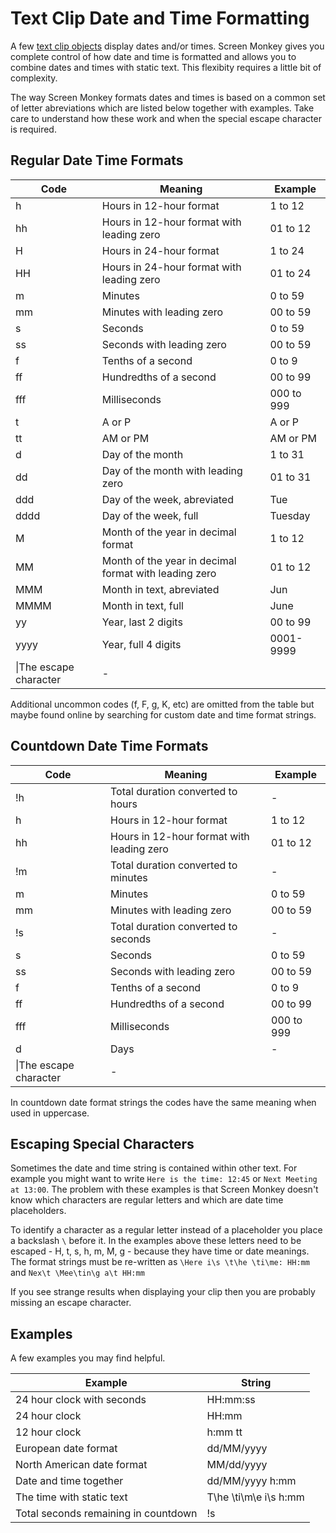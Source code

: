 # Text Clip Date and Time Formatting
A few [text clip objects](TextClipObjects.md) display dates and/or times. Screen Monkey gives you complete control of how date and time is formatted and allows you to combine dates and times with static text. This flexibity requires a little bit of complexity.

The way Screen Monkey formats dates and times is based on a common set of letter abreviations which are listed below together with examples. Take care to understand how these work and when the special escape character is required.

## Regular Date Time Formats
|Code|Meaning|Example|
|--|--|--|
|h|Hours in 12-hour format|1 to 12|
|hh|Hours in 12-hour format with leading zero|01 to 12|
|H|Hours in 24-hour format|1 to 24|
|HH|Hours in 24-hour format with leading zero|01 to 24|
|m|Minutes|0 to 59|
|mm|Minutes with leading zero|00 to 59|
|s|Seconds|0 to 59|
|ss|Seconds with leading zero|00 to 59|
|f|Tenths of a second|0 to 9|
|ff|Hundredths of a second|00 to 99|
|fff|Milliseconds|000 to 999|
|t|A or P|A or P|
|tt|AM or PM|AM or PM|
|d|Day of the month|1 to 31|
|dd|Day of the month with leading zero|01 to 31|
|ddd|Day of the week, abreviated|Tue|
|dddd|Day of the week, full|Tuesday|
|M|Month of the year in decimal format|1 to 12|
|MM|Month of the year in decimal format with leading zero|01 to 12|
|MMM|Month in text, abreviated|Jun|
|MMMM|Month in text, full|June|
|yy|Year, last 2 digits|00 to 99|
|yyyy|Year, full 4 digits|0001-9999|
|\\|The escape character|-|

Additional uncommon codes (f, F, g, K, etc) are omitted from the table but maybe found online by searching for custom date and time format strings.

## Countdown Date Time Formats
|Code|Meaning|Example|
|--|--|--|
|!h|Total duration converted to hours|-|
|h|Hours in 12-hour format|1 to 12|
|hh|Hours in 12-hour format with leading zero|01 to 12|
|!m|Total duration converted to minutes|-|
|m|Minutes|0 to 59|
|mm|Minutes with leading zero|00 to 59|
|!s|Total duration converted to seconds|-|
|s|Seconds|0 to 59|
|ss|Seconds with leading zero|00 to 59|
|f|Tenths of a second|0 to 9|
|ff|Hundredths of a second|00 to 99|
|fff|Milliseconds|000 to 999|
|d|Days|-|
|\\|The escape character|-|

In countdown date format strings the codes have the same meaning when used in uppercase.

## Escaping Special Characters
Sometimes the date and time string is contained within other text. For example you might want to write `Here is the time: 12:45` or `Next Meeting at 13:00`. The problem with these examples is that Screen Monkey doesn't know which characters are regular letters and which are date time placeholders. 

To identify a character as a regular letter instead of a placeholder you place a backslash `\` before it. In the examples above these letters need to be escaped - H, t, s, h, m, M, g - because they have time or date meanings. The format strings must be re-written as `\Here i\s \t\he \ti\me: HH:mm` and `Nex\t \Mee\tin\g a\t HH:mm`

If you see strange results when displaying your clip then you are probably missing an escape character.

## Examples
A few examples you may find helpful.

|Example|String|
|-|-|
|24 hour clock with seconds|HH:mm:ss|
|24 hour clock|HH:mm|
|12 hour clock|h:mm tt|
|European date format|dd/MM/yyyy|
|North American date format|MM/dd/yyyy|
|Date and time together|dd/MM/yyyy h:mm|
|The time with static text|T\he \ti\m\e i\s h:mm|
|Total seconds remaining in countdown|!s|
